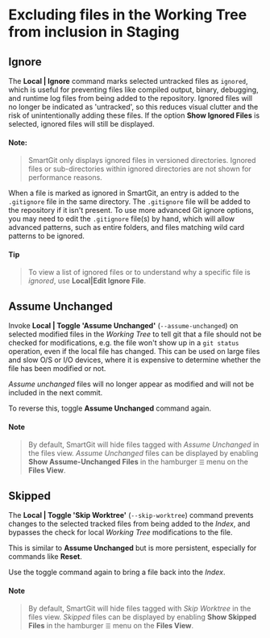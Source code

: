# Excluding files in the Working Tree from inclusion in Staging

## Ignore

The **Local \| Ignore** command marks selected untracked files as `ignored`, which is useful for preventing files like compiled output, binary, debugging, and runtime log files from being added to the repository. Ignored files will no longer be indicated as 'untracked', so this reduces visual clutter and the risk of unintentionally adding these files.
If the option **Show Ignored Files** is selected, ignored files will still be displayed.

#### Note:

> SmartGit only displays ignored files in versioned directories.
> Ignored files or sub-directories within ignored directories are not shown for performance reasons.

When a file is marked as ignored in SmartGit, an entry is added to the `.gitignore` file in the same directory. 
The `.gitignore` file will be added to the repository if it isn't present.
To use more advanced Git ignore options, you may need to edit the `.gitignore` file(s) by hand, which will allow advanced patterns, 
such as entire folders, and files matching wild card patterns to be ignored.

#### Tip

> To view a list of ignored files or to understand why a specific file is *ignored*, use **Local\|Edit Ignore File**.

## Assume Unchanged

Invoke **Local \| Toggle 'Assume Unchanged'** (`--assume-unchanged`) on selected modified files in the *Working Tree* to tell git that a file should not be checked for modifications, e.g. the file won't show up in a `git status` operation, even if the local file has changed.
This can be used on large files and slow O/S or I/O devices, where it is expensive to determine whether the file has been modified or not.

*Assume unchanged* files will no longer appear as modified and will not be included in the next commit.

To reverse this, toggle **Assume Unchanged** command again.

#### Note
> By default, SmartGit will hide files tagged with *Assume Unchanged* in the files view.
> *Assume Unchanged* files can be displayed by enabling **Show Assume-Unchanged Files** in the hamburger `☰` menu on the **Files View**.

## Skipped

The **Local \| Toggle 'Skip Worktree'** (`--skip-worktree`) command prevents changes to the selected tracked files from being added to the *Index*, and bypasses the check for local *Working Tree* modifications to the file.

This is similar to **Assume Unchanged** but is more persistent, especially for commands like **Reset**.

Use the toggle command again to bring a file back into the *Index*.

#### Note
> By default, SmartGit will hide files tagged with *Skip Worktree* in the files view.
> *Skipped* files can be displayed by enabling **Show Skipped Files** in the hamburger `☰` menu on the **Files View**.
